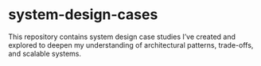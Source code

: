 # system-design-cases
This repository contains system design case studies I’ve created and explored to deepen my understanding of architectural patterns, trade-offs, and scalable systems.
